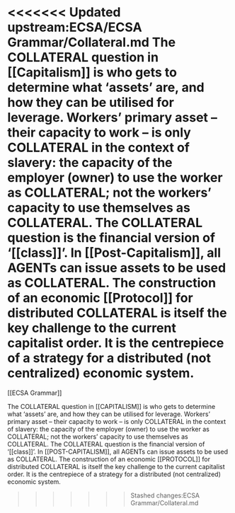 <<<<<<< Updated upstream:ECSA/ECSA Grammar/Collateral.md
The COLLATERAL question in [[Capitalism]] is who gets to determine what ‘assets’ are, and how they can be utilised for leverage. Workers’ primary asset – their capacity to work – is only COLLATERAL in the context of slavery: the capacity of the employer (owner) to use the worker as COLLATERAL; not the workers’ capacity to use themselves as COLLATERAL. The COLLATERAL question is the financial version of ‘[[class]]’. In [[Post-Capitalism]], all AGENTs can issue assets to be used as COLLATERAL. The construction of an economic [[Protocol]] for distributed COLLATERAL is itself the key challenge to the current capitalist order. It is the centrepiece of a strategy for a distributed (not centralized) economic system.
=======
[[ECSA Grammar]]

The COLLATERAL question in [[CAPITALISM]] is who gets to determine what ‘assets’ are, and how they can be utilised for leverage. Workers’ primary asset – their capacity to work – is only COLLATERAL in the context of slavery: the capacity of the employer (owner) to use the worker as COLLATERAL; not the workers’ capacity to use themselves as COLLATERAL. The COLLATERAL question is the financial version of ‘[[class]]’. In [[POST-CAPITALISM]], all AGENTs can issue assets to be used as COLLATERAL. The construction of an economic [[PROTOCOL]] for distributed COLLATERAL is itself the key challenge to the current capitalist order. It is the centrepiece of a strategy for a distributed (not centralized) economic system.
>>>>>>> Stashed changes:ECSA Grammar/Collateral.md

